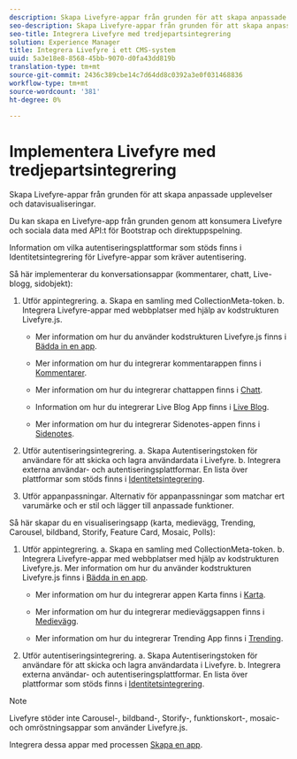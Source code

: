 ```yaml
---
description: Skapa Livefyre-appar från grunden för att skapa anpassade upplevelser och datavisualiseringar.
seo-description: Skapa Livefyre-appar från grunden för att skapa anpassade upplevelser och datavisualiseringar.
seo-title: Integrera Livefyre med tredjepartsintegrering
solution: Experience Manager
title: Integrera Livefyre i ett CMS-system
uuid: 5a3e18e8-8568-45bb-9070-d0fa43dd819b
translation-type: tm+mt
source-git-commit: 2436c389cbe14c7d64dd8c0392a3e0f031468836
workflow-type: tm+mt
source-wordcount: '381'
ht-degree: 0%

---
```



# Implementera Livefyre med tredjepartsintegrering

Skapa Livefyre-appar från grunden för att skapa anpassade upplevelser och datavisualiseringar.

Du kan skapa en Livefyre-app från grunden genom att konsumera Livefyre och sociala data med API:t för Bootstrap och direktuppspelning.

Information om vilka autentiseringsplattformar som stöds finns i Identitetsintegrering för Livefyre-appar som kräver autentisering.

Så här implementerar du konversationsappar (kommentarer, chatt, Live-blogg, sidobjekt):

1. Utför appintegrering.
a. Skapa en samling med CollectionMeta-token.
b. Integrera Livefyre-appar med webbplatser med hjälp av kodstrukturen Livefyre.js.

   * Mer information om hur du använder kodstrukturen Livefyre.js finns i [Bädda in en app](/help/implementation/c-getting-started/c-implementation-process/c-using-livefyre.js-to-create-customize-and-use-apps-on-your-site.md).

   * Mer information om hur du integrerar kommentarappen finns i [Kommentarer](/help/using/c-about-apps/c-comments/c-comments.md).

   * Mer information om hur du integrerar chattappen finns i [Chatt](/help/using/c-about-apps/c-chat-app/c-chat-app.md).

   * Information om hur du integrerar Live Blog App finns i [Live Blog](/help/using/c-about-apps/c-liveblog-app/c-liveblog-app.md).

   * Mer information om hur du integrerar Sidenotes-appen finns i [Sidenotes](/help/using/c-about-apps/c-sidenotes-app/c-sidenotes-app.md).

1. Utför autentiseringsintegrering.
a. Skapa Autentiseringstoken för användare för att skicka och lagra användardata i Livefyre.
b. Integrera externa användar- och autentiseringsplattformar. En lista över plattformar som stöds finns i [Identitetsintegrering](/help/implementation/t-about-identity-integration/t-about-identity-integration.md).

1. Utför appanpassningar. Alternativ för appanpassningar som matchar ert varumärke och er stil och lägger till anpassade funktioner.

Så här skapar du en visualiseringsapp (karta, medievägg, Trending, Carousel, bildband, Storify, Feature Card, Mosaic, Polls):

1. Utför appintegrering.
a. Skapa en samling med CollectionMeta-token.
b. Integrera Livefyre-appar med webbplatser med hjälp av kodstrukturen Livefyre.js. Mer information om hur du använder kodstrukturen Livefyre.js finns i [Bädda in en app](/help/implementation/c-getting-started/c-implementation-process/c-using-livefyre.js-to-create-customize-and-use-apps-on-your-site.md).

   * Mer information om hur du integrerar appen Karta finns i [Karta](/help/using/c-about-apps/c-map-app/c-map-app.md).

   * Mer information om hur du integrerar medieväggsappen finns i [Medievägg](/help/using/c-about-apps/c-media-wall-app/c-media-wall-app.md).

   * Mer information om hur du integrerar Trending App finns i [Trending](/help/using/c-about-apps/c-trending-app/c-trending-app.md).

1. Utför autentiseringsintegrering.
a. Skapa Autentiseringstoken för användare för att skicka och lagra användardata i Livefyre.
b. Integrera externa användar- och autentiseringsplattformar. En lista över plattformar som stöds finns i [Identitetsintegrering](/help/implementation/t-about-identity-integration/t-about-identity-integration.md).

>[!NOTE]
>
>Livefyre stöder inte Carousel-, bildband-, Storify-, funktionskort-, mosaic- och omröstningsappar som använder Livefyre.js.

Integrera dessa appar med processen [Skapa en app](/help/using/c-about-apps/c-create-an-app.md).